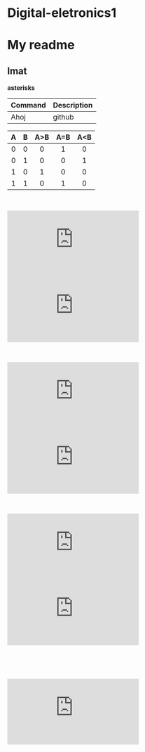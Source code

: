 # Digital-eletronics1
# My readme
## lmat
**asterisks**


| Command | Description |
| --- | --- |
| Ahoj | github |

 | **A** | **B** | **A>B** | **A=B** | **A<B** |
 | :-: | :-: | :-: | :-: | :-: |
 | 0 | 0 | 0 | 1 | 0 |
 | 0 | 1 | 0 | 0  | 1  |
 | 1 | 0 | 1 | 0  | 0  |
 | 1 | 1 | 0 |  1 | 0  |

    
   &nbsp;

   ![equation](https://latex.codecogs.com/gif.latex?y_%7BA%3EB%7D%5E%7BSoP%7D%3D) ![equation](https://latex.codecogs.com/gif.latex?A*%5Coverline%7BB%7D)

   &nbsp;
    
   ![equation](https://latex.codecogs.com/gif.latex?y_%7BA%3DB%7D%5E%7BSoP%7D%3D) ![equation](https://latex.codecogs.com/gif.latex?%5Coverline%7BA%7D*%5Coverline%7BB%7D%20&plus;A*B)
    
   &nbsp;
    
   ![equation](https://latex.codecogs.com/gif.latex?y_%7BA%3CB%7D%5E%7BPoS%7D%3D) ![equation](https://latex.codecogs.com/gif.latex?%28%5Coverline%7BA%7D&plus;%5Coverline%7BB%7D%29*%28%5Coverline%7BA%7D&plus;B%29%20*%28A&plus;B%29)
    
   &nbsp;
   
   &nbsp;

   ![equation](https://latex.codecogs.com/gif.latex?y_%7BA%3CB%7D%5E%7BPoS%2Cmin%7D%20%3D)
    
   &nbsp;
